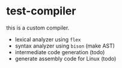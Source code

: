 # test-compiler
this is a custom compiler.
  - lexical analyzer using `flex`
  - syntax analyzer using `bison` (make AST)
  - intermediate code generation (todo)
  - generate assembly code for Linux (todo)
